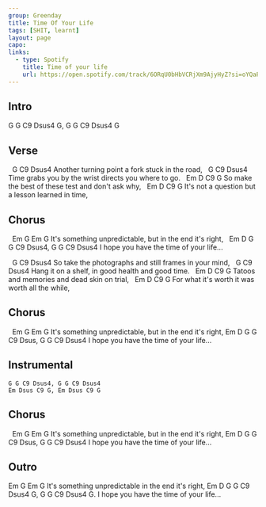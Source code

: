 ```yaml
---
group: Greenday
title: Time Of Your Life
tags: [SHIT, learnt]
layout: page
capo: 
links: 
  - type: Spotify
    title: Time of your life
    url: https://open.spotify.com/track/6ORqU0bHbVCRjXm9AjyHyZ?si=oYQaP4MQRQuWGTQXAM-tIQ
---
```


## Intro

G G C9 Dsus4 G, G G C9 Dsus4 G

## Verse

&nbsp;    G                    C9           Dsus4
Another turning point a fork stuck in the road,
&nbsp;    G                            C9               Dsus4
Time grabs you by the wrist directs you where to go.
&nbsp;   Em            D          C9                G
So make the best of these test and don't ask why,
&nbsp;   Em       D          C9                G
It's not a question but a lesson learned in time,

## Chorus

&nbsp;     Em             G             Em              G
It's something unpredictable, but in the end it's right,
&nbsp; Em                D            G     G C9 Dsus4, G G C9 Dsus4
I hope you have the time of your life...

&nbsp;    G                        C9                   Dsus4
So take the photographs and still frames in your mind,
&nbsp;    G                       C9                   Dsus4
Hang it on a shelf, in good health and good time.
&nbsp;   Em           D        C9         G
Tatoos and memories and dead skin on trial,
&nbsp;   Em          D            C9            G
For what it's worth it was worth all the while,

## Chorus

&nbsp;     Em             G             Em              G
It's something unpredictable, but in the end it's right,
  Em                D            G     G C9 Dsus, G G C9 Dsus4
I hope you have the time of your life...

## Instrumental

```chordpro
G G C9 Dsus4, G G C9 Dsus4
Em Dsus C9 G, Em Dsus C9 G
```

## Chorus

&nbsp;     Em             G             Em              G
It's something unpredictable, but in the end it's right,
  Em                D            G     G C9 Dsus, G G C9 Dsus4
I hope you have the time of your life...

## Outro

*<quiet>*
      Em           G                 Em       G
It's something unpredictable in the end it's right,
Em                  D            G     G C9 Dsus4 G, G G C9 Dsus4 G.
I hope you have the time of your life...

